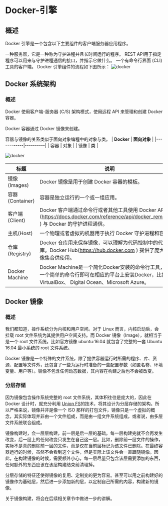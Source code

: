 # Docker-引擎
## 概述
Docker 引擎是一个包含以下主要组件的客户端服务器应用程序。

一种服务器，它是一种称为守护进程并且长时间运行的程序。
REST API用于指定程序可以用来与守护进程通信的接口，并指示它做什么。
一个有命令行界面 (CLI) 工具的客户端。
Docker 引擎组件的流程如下图所示：
![docker](https://raw.githubusercontent.com/lll124/document/master/static/zh/docker/02-001.png)

## Docker 系统架构
### 概述
Docker 使用客户端-服务器 (C/S) 架构模式，使用远程 API 来管理和创建 Docker 容器。

Docker 容器通过 Docker 镜像来创建。

容器与镜像的关系类似于面向对象编程中的对象与类。
| **Docker** | **面向对象** |
|------------|----------|
| 容器         | 对象       |
| 镜像         | 类        |

![docker](https://raw.githubusercontent.com/lll124/document/master/static/zh/docker/02-002.png)

| **标题**          | **说明**                                                                                                                |
|-----------------|-----------------------------------------------------------------------------------------------------------------------|
| 镜像(Images)    | Docker 镜像是用于创建 Docker 容器的模板。                                                                                          |
| 容器(Container) | 容器是独立运行的一个或一组应用。                                                                                                      |
| 客户端(Client)   | Docker 客户端通过命令行或者其他工具使用 Docker API (https://docs.docker.com/reference/api/docker_remote_api ) 与 Docker 的守护进程通信。 |
| 主机(Host)      | 一个物理或者虚拟的机器用于执行 Docker 守护进程和容器。                                                                                       |
| 仓库(Registry)  | Docker 仓库用来保存镜像，可以理解为代码控制中的代码仓库。Docker Hub(https://hub.docker.com ) 提供了庞大的镜像集合供使用。                                |
| Docker Machine  | Docker Machine是一个简化Docker安装的命令行工具，通过一个简单的命令行即可在相应的平台上安装Docker，比如VirtualBox、 Digital Ocean、Microsoft Azure。            |


## Docker 镜像
### 概述
我们都知道，操作系统分为内核和用户空间。对于 Linux 而言，内核启动后，会挂载 root 文件系统为其提供用户空间支持。而 Docker 镜像（Image），就相当于是一个 root 文件系统。比如官方镜像 ubuntu:16.04 就包含了完整的一套 Ubuntu 16.04 最小系统的 root 文件系统。

Docker 镜像是一个特殊的文件系统，除了提供容器运行时所需的程序、库、资源、配置等文件外，还包含了一些为运行时准备的一些配置参数（如匿名卷、环境变量、用户等）。镜像不包含任何动态数据，其内容在构建之后也不会被改变。

### 分层存储
因为镜像包含操作系统完整的 root 文件系统，其体积往往是庞大的，因此在 Docker 设计时，就充分利用 [Union FS](https://en.wikipedia.org/wiki/Union_mount)的技术，将其设计为分层存储的架构。所以严格来说，镜像并非是像一个 ISO 那样的打包文件，镜像只是一个虚拟的概念，其实际体现并非由一个文件组成，而是由一组文件系统组成，或者说，由多层文件系统联合组成。

镜像构建时，会一层层构建，前一层是后一层的基础。每一层构建完就不会再发生改变，后一层上的任何改变只发生在自己这一层。比如，删除前一层文件的操作，实际不是真的删除前一层的文件，而是仅在当前层标记为该文件已删除。在最终容器运行的时候，虽然不会看到这个文件，但是实际上该文件会一直跟随镜像。因此，在构建镜像的时候，需要额外小心，每一层尽量只包含该层需要添加的东西，任何额外的东西应该在该层构建结束前清理掉。

分层存储的特征还使得镜像的复用、定制变的更为容易。甚至可以用之前构建好的镜像作为基础层，然后进一步添加新的层，以定制自己所需的内容，构建新的镜像。

关于镜像构建，将会在后续相关章节中做进一步的讲解。
